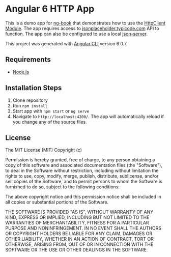# Angular 6 HTTP App

This is a demo app for [ng-book](https://www.ng-book.com/2/) that demonstrates how to use the [HttpClient Module](https://angular.io/guide/http). The app requires access to [jsonplaceholder.typicode.com](https://jsonplaceholder.typicode.com/) API to function. The app can also be configured to use a local [json-server](https://www.npmjs.com/package/json-server).

This project was generated with [Angular CLI](https://github.com/angular/angular-cli) version 6.0.7.

## Requirements

* [Node.js](http://nodejs.org/)

## Installation Steps

1. Clone repository
2. Run `npm install`
3. Start app with `npm start` or `ng serve`
4. Navigate to `http://localhost:4200/`. The app will automatically reload if you change any of the source files.

## License

The MIT License (MIT) Copyright (c)

Permission is hereby granted, free of charge, to any person obtaining a copy of this software and associated documentation files (the "Software"), to deal in the Software without restriction, including without limitation the rights to use, copy, modify, merge, publish, distribute, sublicense, and/or sell copies of the Software, and to permit persons to whom the Software is furnished to do so, subject to the following conditions:

The above copyright notice and this permission notice shall be included in all copies or substantial portions of the Software.

THE SOFTWARE IS PROVIDED "AS IS", WITHOUT WARRANTY OF ANY KIND, EXPRESS OR IMPLIED, INCLUDING BUT NOT LIMITED TO THE WARRANTIES OF MERCHANTABILITY, FITNESS FOR A PARTICULAR PURPOSE AND NONINFRINGEMENT. IN NO EVENT SHALL THE AUTHORS OR COPYRIGHT HOLDERS BE LIABLE FOR ANY CLAIM, DAMAGES OR OTHER LIABILITY, WHETHER IN AN ACTION OF CONTRACT, TORT OR OTHERWISE, ARISING FROM, OUT OF OR IN CONNECTION WITH THE SOFTWARE OR THE USE OR OTHER DEALINGS IN THE SOFTWARE.
